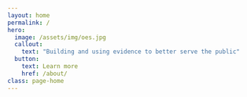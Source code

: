 ```yaml
---
layout: home
permalink: /
hero:
  image: /assets/img/oes.jpg
  callout:
    text: "Building and using evidence to better serve the public"
  button:
    text: Learn more
    href: /about/
class: page-home
---
```


 
